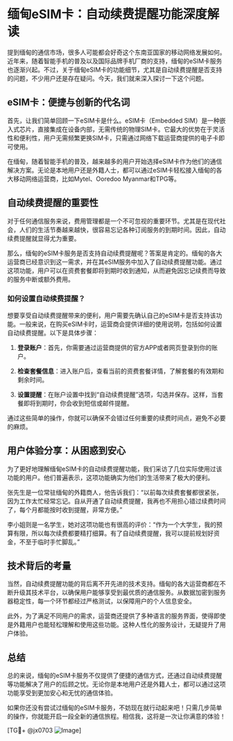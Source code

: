 # 缅甸eSIM卡：自动续费提醒功能深度解读

提到缅甸的通信市场，很多人可能都会好奇这个东南亚国家的移动网络发展如何。近年来，随着智能手机的普及以及国际品牌手机厂商的支持，缅甸的eSIM卡服务也逐渐兴起。不过，关于缅甸eSIM卡的功能细节，尤其是自动续费提醒是否支持的问题，不少用户还是存在疑问。今天，我们就来深入探讨一下这个问题。

## eSIM卡：便捷与创新的代名词

首先，让我们简单回顾一下eSIM卡是什么。eSIM卡（Embedded SIM）是一种嵌入式芯片，直接集成在设备内部，无需传统的物理SIM卡。它最大的优势在于灵活性和便利性，用户无需频繁更换SIM卡，只需通过网络下载运营商提供的电子卡即可使用。

在缅甸，随着智能手机的普及，越来越多的用户开始选择eSIM卡作为他们的通信解决方案。无论是本地用户还是外籍人士，都可以通过eSIM卡轻松接入缅甸的各大移动网络运营商，比如Mytel、Ooredoo Myanmar和TPG等。

## 自动续费提醒的重要性

对于任何通信服务来说，费用管理都是一个不可忽视的重要环节。尤其是在现代社会，人们的生活节奏越来越快，很容易忘记各种订阅服务的到期时间。因此，自动续费提醒就显得尤为重要。

那么，缅甸的eSIM卡服务是否支持自动续费提醒呢？答案是肯定的。缅甸的各大运营商已经意识到这一需求，并在其eSIM服务中加入了自动续费提醒功能。通过这项功能，用户可以在资费套餐即将到期时收到通知，从而避免因忘记续费而导致的服务中断或额外费用。

### 如何设置自动续费提醒？

想要享受自动续费提醒带来的便利，用户需要先确认自己的eSIM卡是否支持该功能。一般来说，在购买eSIM卡时，运营商会提供详细的使用说明，包括如何设置自动续费提醒。以下是具体步骤：

1. **登录账户**：首先，你需要通过运营商提供的官方APP或者网页登录到你的账户。
   
2. **检查套餐信息**：进入账户后，查看当前的资费套餐详情，了解套餐的有效期和剩余时间。

3. **设置提醒**：在账户设置中找到“自动续费提醒”选项，勾选并保存。这样，当套餐即将到期时，你会收到短信或邮件提醒。

通过这些简单的操作，你就可以确保不会错过任何重要的续费时间点，避免不必要的麻烦。

## 用户体验分享：从困惑到安心

为了更好地理解缅甸eSIM卡的自动续费提醒功能，我们采访了几位实际使用过该功能的用户。他们普遍表示，这项功能确实为他们的生活带来了极大的便利。

张先生是一位常驻缅甸的外籍商人，他告诉我们：“以前每次续费套餐都很紧张，因为工作太忙经常忘记。自从开通了自动续费提醒，我再也不用担心错过续费时间了，每个月都能按时收到提醒，非常方便。”

李小姐则是一名学生，她对这项功能也有很高的评价：“作为一个大学生，我的预算有限，所以每次续费都要精打细算。有了自动续费提醒，我可以提前规划好资金，不至于临时手忙脚乱。”

## 技术背后的考量

当然，自动续费提醒功能的背后离不开先进的技术支持。缅甸的各大运营商都在不断升级其技术平台，以确保用户能够享受到最优质的通信服务。从数据加密到服务器稳定性，每一个环节都经过严格测试，以保障用户的个人信息安全。

此外，为了满足不同用户的需求，运营商还提供了多种语言的服务界面，使得即使是外籍用户也能轻松理解和使用这些功能。这种人性化的服务设计，无疑提升了用户体验。

## 总结

总的来说，缅甸的eSIM卡服务不仅提供了便捷的通信方式，还通过自动续费提醒等功能解决了用户的后顾之忧。无论你是本地用户还是外籍人士，都可以通过这项功能享受到更加安心和无忧的通信体验。

如果你还没有尝试过缅甸的eSIM卡服务，不妨现在就行动起来吧！只需几步简单的操作，你就能开启一段全新的通信旅程。相信我，这将是一次让你满意的体验！

[TG💪+ @jx0703 ![Image](https://github.com/user-attachments/assets/dbca1d08-cadb-493c-b0ec-ad6f7a83f270)]